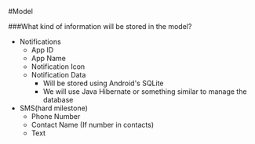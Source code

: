 #Model

###What kind of information will be stored in the model?
* Notifications
    * App ID
    * App Name
    * Notification Icon
    * Notification Data
       * Will be stored using Android's SQLite
       * We will use Java Hibernate or something similar to manage the database
* SMS(hard milestone)
    * Phone Number
    * Contact Name (If number in contacts)
    * Text
